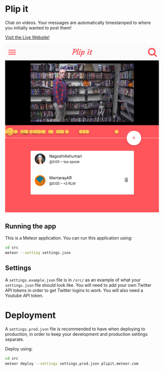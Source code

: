 Plip it
=======

Chat on videos. Your messages are automatically timestamped to where you initially wanted to post them!

[Visit the Live Website!](http://plipit.meteor.com)

[![Plit it](documentation/images/demo.png)](http://plipit.meteor.com)


## Running the app

This is a Meteor application. You can run this application using:

```sh
cd src
meteor --setting settings.json
```


## Settings

A `settings.example.json` file is in `/src/` as an example of what your `settings.json` file should look like. You will need to add your own Twitter API tokens in order to get Twitter logins to work. You will also need a Youtube API token.


# Deployment

A `settings.prod.json` file is recommended to have when deploying to production, in order to keep your development and production settings separate.

Deploy using:

```sh
cd src
meteor deploy --settings settings.prod.json plipit.meteor.com
```